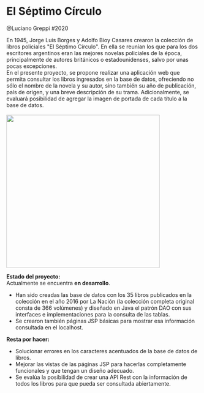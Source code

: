 # El Séptimo Círculo

@Luciano Greppi
#2020

En 1945, Jorge Luis Borges y Adolfo Bioy Casares crearon la colección de libros policiales "El Séptimo Círculo". En ella se reunían los que para los dos escritores argentinos
eran las mejores novelas policiales de la época, principalmente de autores británicos o estadounidenses, salvo por unas pocas excepciones.<br>
En el presente proyecto, se propone realizar una aplicación web que permita consultar los libros ingresados en la base de datos, ofreciendo no sólo el nombre de la novela y su autor,
sino también su año de publicación, país de origen, y una breve descripción de su trama. Adicionalmente, se evaluará posibilidad de agregar la imagen de portada de cada título a la base de datos.
<br><br>
<img width=400 src="https://i.imgur.com/0PMfkzv.png">


<b>Estado del proyecto:</b><br>
Actualmente se encuentra <b>en desarrollo</b>.<br>
* Han sido creadas las base de datos con los 35 libros publicados en la colección en el año 2016 por La Nación (la colección completa original consta de 366 volúmenes) y diseñado
en Java el patrón DAO con sus interfaces e implementaciones para la consulta de las tablas.<br>
* Se crearon también páginas JSP básicas para mostrar esa información consultada en el localhost.<br>

<b>Resta por hacer:</b><br>
* Solucionar errores en los caracteres acentuados de la base de datos de libros.<br>
* Mejorar las vistas de las páginas JSP para hacerlas completamente funcionales y que tengan un diseño adecuado.<br>
* Se evalúa la posibilidad de crear una API Rest con la información de todos los libros para que pueda ser consultada abiertamente.<br>
<br>

